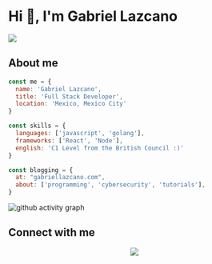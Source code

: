 # Hi 👋, I'm Gabriel Lazcano
<img src="https://komarev.com/ghpvc/?username=datsgabs&label=Profile%20views&color=161B22&style=flat" />

## About me

```js
const me = {
  name: 'Gabriel Lazcano',
  title: 'Full Stack Developer',
  location: 'Mexico, Mexico City'
}

const skills = {
  languages: ['javascript', 'golang'],
  frameworks: ['React', 'Node'],
  english: 'C1 Level from the British Council :)'
}

const blogging = {
  at: "gabriellazcano.com",
  about: ['programming', 'cybersecurity', 'tutorials'],
}
```


![github activity graph](https://activity-graph.herokuapp.com/graph?username=datsgabs&theme=react-dark)

## Connect with me  
<div align="center">
  <a href="https://github.com/DatsGabs" target="_blank">
  <img src="https://img.shields.io/badge/twitter-%231DA1F2.svg?&style=for-the-badge&logo=twitter&logoColor=white"/>
</a>
